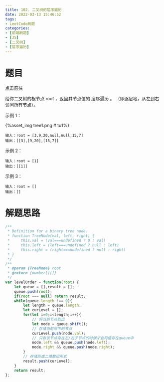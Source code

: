```yaml
---
title: 102. 二叉树的层序遍历
date: 2022-03-13 15:46:52
tags:
- LeetCode刷题
categories:
- [前端刷题]
- [JS]
- [二叉树]
- [层序遍历]
---
```


# 题目

[点击前往](https://leetcode-cn.com/problems/binary-tree-level-order-traversal/)

给你二叉树的根节点 root ，返回其节点值的 层序遍历 。 （即逐层地，从左到右访问所有节点）。

示例 1：

{%asset_img tree1.png # tu1%}

```
输入：root = [3,9,20,null,null,15,7]
输出：[[3],[9,20],[15,7]]
```

示例 2：
```
输入：root = [1]
输出：[[1]]
```

示例 3：
```
输入：root = []
输出：[]
```

# 解题思路

```js
/**
 * Definition for a binary tree node.
 * function TreeNode(val, left, right) {
 *     this.val = (val===undefined ? 0 : val)
 *     this.left = (left===undefined ? null : left)
 *     this.right = (right===undefined ? null : right)
 * }
 */
/**
 * @param {TreeNode} root
 * @return {number[][]}
 */
var levelOrder = function(root) {
    let queue = [],result = [];
    queue.push(root);
    if(root === null) return result;
    while(queue.length !== 0){
        let length = queue.length;
        let curLevel = [];
        for(let i=0;i<length;i++){
            // 将当前节点取出
            let node = queue.shift();
            // 存储当前层中的节点
            curLevel.push(node.val);
            // 只有该节点存在左/右子节点的时候才会将值存在queue中
            node.left && queue.push(node.left);
            node.right && queue.push(node.right);
        }
        // 存储形成二维数组形式
        result.push(curLevel);
    }
    return result;
};
```